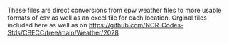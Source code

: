 These files are direct conversions from epw weather files to more usable formats of csv as well as an excel file for each location. Orginal files included here as well as on https://github.com/NOR-Codes-Stds/CBECC/tree/main/Weather/2028
